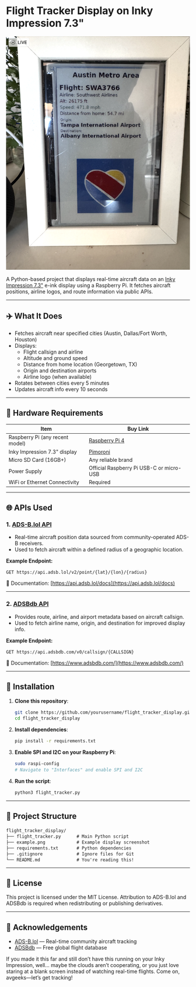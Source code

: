 # Flight Tracker Display on Inky Impression 7.3"

![Flight Tracker Example](example.png)

A Python-based project that displays real-time aircraft data on an [Inky Impression 7.3"](https://shop.pimoroni.com/products/inky-impression-7-3) e-ink display using a Raspberry Pi. It fetches aircraft positions, airline logos, and route information via public APIs.

---

## ✈️ What It Does

- Fetches aircraft near specified cities (Austin, Dallas/Fort Worth, Houston)
- Displays:
  - Flight callsign and airline
  - Altitude and ground speed
  - Distance from home location (Georgetown, TX)
  - Origin and destination airports
  - Airline logo (when available)
- Rotates between cities every 5 minutes
- Updates aircraft info every 10 seconds

---

## 🧱 Hardware Requirements

| Item                            | Buy Link                                                                 |
|---------------------------------|--------------------------------------------------------------------------|
| Raspberry Pi (any recent model) | [Raspberry Pi 4](https://www.raspberrypi.com/products/raspberry-pi-4-model-b/) |
| Inky Impression 7.3" display    | [Pimoroni](https://shop.pimoroni.com/products/inky-impression-7-3)     |
| Micro SD Card (16GB+)           | Any reliable brand                                                       |
| Power Supply                    | Official Raspberry Pi USB-C or micro-USB                                 |
| WiFi or Ethernet Connectivity   | Required                                                                 |

---

## 🌐 APIs Used

### 1. [ADS-B.lol API](https://api.adsb.lol/docs)

- Real-time aircraft position data sourced from community-operated ADS-B receivers.
- Used to fetch aircraft within a defined radius of a geographic location.

**Example Endpoint:**
```
GET https://api.adsb.lol/v2/point/{lat}/{lon}/{radius}
```

📄 Documentation: [https://api.adsb.lol/docs](https://api.adsb.lol/docs)

---

### 2. [ADSBdb API](https://www.adsbdb.com/)

- Provides route, airline, and airport metadata based on aircraft callsign.
- Used to fetch airline name, origin, and destination for improved display info.

**Example Endpoint:**
```
GET https://api.adsbdb.com/v0/callsign/{CALLSIGN}
```

📄 Documentation: [https://www.adsbdb.com/](https://www.adsbdb.com/)

---

## 🔧 Installation

1. **Clone this repository**:
   ```bash
   git clone https://github.com/yourusername/flight_tracker_display.git
   cd flight_tracker_display
   ```

2. **Install dependencies**:
   ```bash
   pip install -r requirements.txt
   ```

3. **Enable SPI and I2C on your Raspberry Pi**:
   ```bash
   sudo raspi-config
   # Navigate to "Interfaces" and enable SPI and I2C
   ```

4. **Run the script**:
   ```bash
   python3 flight_tracker.py
   ```

---

## 📁 Project Structure

```
flight_tracker_display/
├── flight_tracker.py      # Main Python script
├── example.png            # Example display screenshot
├── requirements.txt       # Python dependencies
├── .gitignore             # Ignore files for Git
└── README.md              # You're reading this!
```

---

## 📝 License

This project is licensed under the MIT License. Attribution to ADS-B.lol and ADSBdb is required when redistributing or publishing derivatives.

---

## 🙏 Acknowledgements

- [ADS-B.lol](https://adsb.lol) — Real-time community aircraft tracking
- [ADSBdb](https://www.adsbdb.com) — Free global flight database

If you made it this far and still don’t have this running on your Inky Impression, well… maybe the clouds aren’t cooperating, or you just love staring at a blank screen instead of watching real-time flights. Come on, avgeeks—let’s get tracking!
